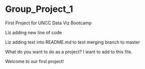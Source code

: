 # Group_Project_1
First Project for UNCC Data Viz Bootcamp

Liz adding new line of code

Liz adding text into README.md to test merging branch to master


What do you want to do as a project?
I want to add to this file.

Welcome to our first project!
